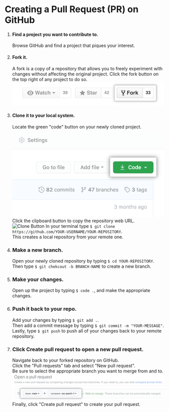  #  Creating a Pull Request (PR) on GitHub




1.  #### Find a project you want to contribute to.
    Browse GitHub and find a project that piques your interest.
2. #### Fork it.
    A fork is a copy of a repository that allows you to freely experiment with changes without affecting the original project. Click the fork button on the top right of any project to do so.
    ![Fork Button](/images/fork_button.jpg)
3. #### Clone it to your local system.
    Locate the green "code" button on your newly cloned project.  
    ![Code Button](/images/code-button.png)   
    Click the clipboard button to copy the repository web URL.    
    ![Clone Button](/images/fork-button.jpg)
    In your terminal type `$ git clone https://github.com/YOUR-USERNAME/YOUR-REPOSITORY`.  
    This creates a local repository from your remote one.
4. ### Make a new branch.
    Open your newly cloned repository by typing `$ cd YOUR-REPOSITORY`.  
    Then type `$ git chekcout -b BRANCH-NAME` to create a new branch.
5. ### Make your changes.
    Open up the project by typing `$ code .`, and make the appropriate changes.
6. ### Push it back to your repo.
    Add your changes by typing `$ git add .`.  
    Then add a commit message by typing `$ git commit -m "YOUR-MESSAGE"`.  
    Lastly, type `$ git push` to push all of your changes back to your remote repository.
7. ### Click Create pull request to open a new pull request.
    Navigate back to your forked repository on GitHub.  
    Click the "Pull requests" tab and select "New pull request".  
    Be sure to select the appropriate branch you want to merge from and to.  
    ![Create Pull Request](images/choose-base-and-compare-branches.png)
    Finally, click "Create pull request" to create your pull request.
   
 